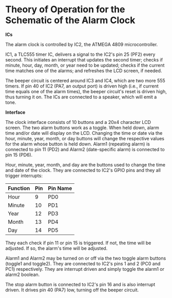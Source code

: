 # Theory of Operation for the Schematic of the Alarm Clock

**ICs**

The alarm clock is controlled by IC2, the ATMEGA 4809 microcontroller.

IC1, a TLC555 timer IC, delivers a signal to the IC2's pin 25 (PF2) every second. This initiates an interrupt that updates the second timer; checks if minute, hour, day, month, or year need to be updated; checks if the current time matches one of the alarms; and refreshes the LCD screen, if needed.

The beeper circuit is centered around IC3 and IC4, which are two more 555 timers. If pin 40 of IC2 (PA7, an output port) is driven high (i.e., if current time equals one of the alarm times), the beeper circuit's reset is driven high, thus turning it on. The ICs are connected to a speaker, which will emit a tone.


**Interface**

The clock interface consists of 10 buttons and a 20x4 character LCD screen. The two alarm buttons work as a toggle. When held down, alarm time and/or date will display on the LCD. Changing the time or date via the hour, minute, year, month, or day buttons will change the respective values for the alarm whose button is held down. Alarm1 (repeating alarm) is connected to pin 11 (PD2) and Alarm2 (date-specific alarm) is connected to pin 15 (PD6).

Hour, minute, year, month, and day are the buttons used to change the time and date of the clock. They are connected to IC2's GPIO pins and they all trigger interrupts:

|Function|Pin|Pin Name|
|--------|---|--------|
|Hour    |9  |PD0     |
|Minute  |10 |PD1     |
|Year    |12 |PD3     |
|Month   |13 |PD4     |
|Day     |14 |PD5     |

They each check if pin 11 or pin 15 is triggered. If not, the time will be adjusted. If so, the alarm's time will be adjusted.

Alarm1 and Alarm2 may be turned on or off via the two toggle alarm buttons (toggle1 and toggle2). They are connected to IC2's pins 1 and 2 (PC0 and PC1) respectively. They are interrupt driven and simply toggle the alarm1 or alarm2 boolean.

The stop alarm button is connected to IC2's pin 16 and is also interrupt driven. It drives pin 40 (PA7) low, turning off the beeper circuit.
